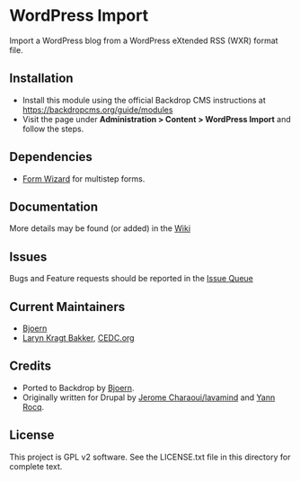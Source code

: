 # WordPress Import

Import a WordPress blog from a WordPress eXtended RSS (WXR) format file.

## Installation

- Install this module using the official Backdrop CMS instructions at
  https://backdropcms.org/guide/modules
- Visit the page under **Administration > Content > WordPress Import**
  and follow the steps.

## Dependencies

 - [Form Wizard](https://backdropcms.org/project/form_wizard) for multistep
   forms.

## Documentation

More details may be found (or added) in the
[Wiki](https://github.com/backdrop-contrib/wordpress_import/issues)

## Issues

Bugs and Feature requests should be reported in the
[Issue Queue](https://github.com/backdrop-contrib/wordpress_import/issues)

## Current Maintainers

- [Bjoern](https://github.com/bjoern-st)
- [Laryn Kragt Bakker](https://github.com/laryn), [CEDC.org](https://CEDC.org)

## Credits

 - Ported to Backdrop by [Bjoern](https://github.com/bjoern-st).
 - Originally written for Drupal by
   [Jerome Charaoui/lavamind](http://www.koumbit.org/)
   and [Yann Rocq](http://www.rocq.net/yann/).

## License

This project is GPL v2 software. See the LICENSE.txt file in this directory for
complete text.
